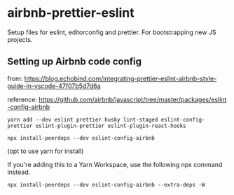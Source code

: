 # airbnb-prettier-eslint
Setup files for eslint, editorconfig and prettier. For bootstrapping new JS projects.

## Setting up Airbnb code config
from: https://blog.echobind.com/integrating-prettier-eslint-airbnb-style-guide-in-vscode-47f07b5d7d6a

reference: https://github.com/airbnb/javascript/tree/master/packages/eslint-config-airbnb

```
yarn add --dev eslint prettier husky lint-staged eslint-config-prettier eslint-plugin-prettier eslint-plugin-react-hooks

npx install-peerdeps --dev eslint-config-airbnb
```
(opt to use yarn for install)

If you're adding this to a Yarn Workspace, use the following npx command instead.

```
npx install-peerdeps --dev eslint-config-airbnb --extra-deps -W
```